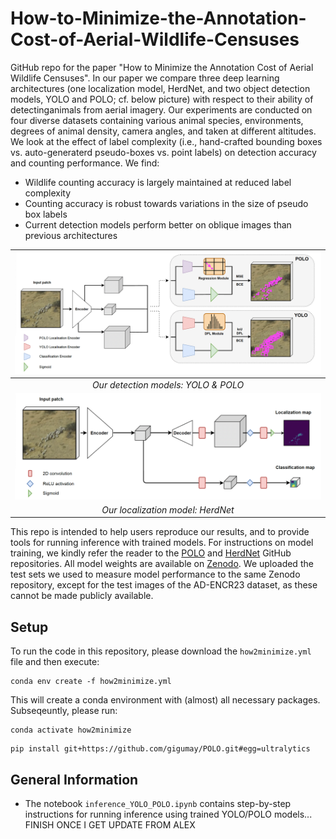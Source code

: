 # How-to-Minimize-the-Annotation-Cost-of-Aerial-Wildlife-Censuses
GitHub repo for the paper "How to Minimize the Annotation  Cost of Aerial Wildlife Censuses". In our paper we compare three deep learning architectures (one localization model, HerdNet, and two object detection models, YOLO and POLO; cf. below picture) with respect to their ability of detectinganimals from aerial imagery. Our experiments are conducted on four diverse datasets containing various animal species, environments, degrees of animal density, camera angles, and taken at different altitudes. We look at the effect of label complexity (i.e., hand-crafted bounding boxes vs. auto-generaterd pseudo-boxes vs. point labels) on detection accuracy and counting performance. We find:
- Wildlife counting accuracy is largely maintained at reduced label complexity
- Counting accuracy is robust towards variations in the size of pseudo box labels 
- Current detection models perform better on oblique images than previous architectures



| ![space-1.jpg](./imgs/YOLO_POLO.png) | 
|:--:| 
| *Our detection models: YOLO & POLO* |
| ![space-1.jpg](./imgs/HN.png) | 
| *Our localization model: HerdNet* |

This repo is intended to help users reproduce our results, and to provide tools for running inference with trained models. For instructions on model training, we kindly refer the reader to the [POLO](https://github.com/gigumay/POLO) and [HerdNet](https://github.com/Alexandre-Delplanque/HerdNet) GitHub repositories. All model weights are available on [Zenodo](https://zenodo.org/records/15399623). We uploaded the test sets we used to measure model performance to the same Zenodo repository, except for the test images of the AD-ENCR23 dataset, as these cannot be made publicly available. 

## Setup
To run the code in this repository, please download the `how2minimize.yml` file and then execute:
```
conda env create -f how2minimize.yml
```
This will create a conda environment with (almost) all necessary packages. Subseqeuntly, please run:
```
conda activate how2minimize
```
```
pip install git+https://github.com/gigumay/POLO.git#egg=ultralytics
```

## General Information
- The notebook `inference_YOLO_POLO.ipynb` contains step-by-step instructions for running inference using trained YOLO/POLO models... FINISH ONCE I GET UPDATE FROM ALEX
